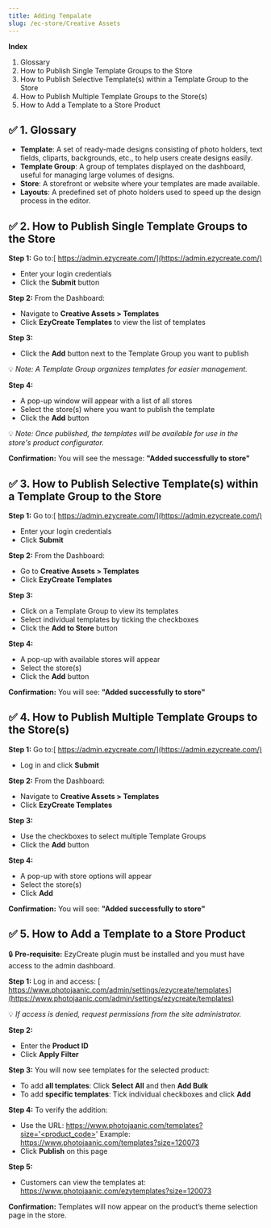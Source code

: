 ```yaml
---
title: Adding Tempalate
slug: /ec-store/Creative Assets
---
```

**Index**

1. Glossary
2. How to Publish Single Template Groups to the Store
3. How to Publish Selective Template(s) within a Template Group to the Store
4. How to Publish Multiple Template Groups to the Store(s)
5. How to Add a Template to a Store Product

## **✅ 1. Glossary**

* **Template**: A set of ready-made designs consisting of photo holders, text fields, cliparts, backgrounds, etc., to help users create designs easily.
* **Template Group**: A group of templates displayed on the dashboard, useful for managing large volumes of designs.
* **Store**: A storefront or website where your templates are made available.
* **Layouts**: A predefined set of photo holders used to speed up the design process in the editor.

## **✅ 2. How to Publish Single Template Groups to the Store**

**Step 1:**
 Go to:[ https://admin.ezycreate.com/](https://admin.ezycreate.com/)

* Enter your login credentials
* Click the **Submit** button

**Step 2:**
 From the Dashboard:

* Navigate to **Creative Assets > Templates**
* Click **EzyCreate Templates** to view the list of templates

**Step 3:**

* Click the **Add** button next to the Template Group you want to publish

💡 *Note: A Template Group organizes templates for easier management.*

**Step 4:**

* A pop-up window will appear with a list of all stores
* Select the store(s) where you want to publish the template
* Click the **Add** button

💡 *Note: Once published, the templates will be available for use in the store's product configurator.*

**Confirmation:**
 You will see the message: **"Added successfully to store"**

## **✅ 3. How to Publish Selective Template(s) within a Template Group to the Store**

**Step 1:**
 Go to:[ https://admin.ezycreate.com/](https://admin.ezycreate.com/)

* Enter your login credentials
* Click **Submit**

**Step 2:**
 From the Dashboard:

* Go to **Creative Assets > Templates**
* Click **EzyCreate Templates**

**Step 3:**

* Click on a Template Group to view its templates
* Select individual templates by ticking the checkboxes
* Click the **Add to Store** button

**Step 4:**

* A pop-up with available stores will appear
* Select the store(s)
* Click the **Add** button

**Confirmation:**
 You will see: **"Added successfully to store"**

## **✅ 4. How to Publish Multiple Template Groups to the Store(s)**

**Step 1:**
 Go to:[ https://admin.ezycreate.com/](https://admin.ezycreate.com/)

* Log in and click **Submit**

**Step 2:**
 From the Dashboard:

* Navigate to **Creative Assets > Templates**
* Click **EzyCreate Templates**

**Step 3:**

* Use the checkboxes to select multiple Template Groups
* Click the **Add** button

**Step 4:**

* A pop-up with store options will appear
* Select the store(s)
* Click **Add**

**Confirmation:**
 You will see: **"Added successfully to store"**

## **✅ 5. How to Add a Template to a Store Product**

🔒 **Pre-requisite:** EzyCreate plugin must be installed and you must have access to the admin dashboard.

**Step 1:**
 Log in and access:
[ https://www.photojaanic.com/admin/settings/ezycreate/templates](https://www.photojaanic.com/admin/settings/ezycreate/templates)

💡 *If access is denied, request permissions from the site administrator.*

**Step 2:**

* Enter the **Product ID**
* Click **Apply Filter**

**Step 3:**
 You will now see templates for the selected product:

* To add **all templates**: Click **Select All** and then **Add Bulk**
* To add **specific templates**: Tick individual checkboxes and click **Add**

**Step 4:**
 To verify the addition:

* Use the URL: https://www.photojaanic.com/templates?size='<product_code>'
   Example: https://www.photojaanic.com/templates?size=120073
* Click **Publish** on this page

**Step 5:**

* Customers can view the templates at:
   https://www.photojaanic.com/ezytemplates?size=120073

**Confirmation:**
Templates will now appear on the product’s theme selection page in the store.
